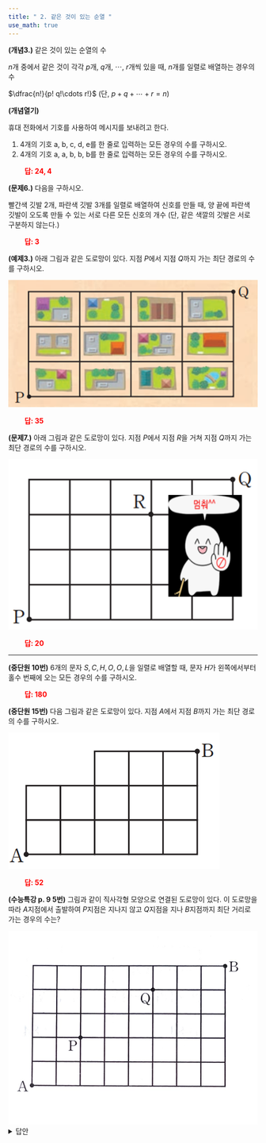 ```yaml
---
title: " 2. 같은 것이 있는 순열 "
use_math: true
---
```



**(개념3.)** 같은 것이 있는 순열의 수

$n$개 중에서 같은 것이 각각 $p$개, $q$개, $\cdots$, $r$개씩 있을 때, $n$개를 일렬로 배열하는 경우의 수

$\dfrac{n!}{p! q!\cdots r!}$ (단, $p+q+\cdots+r=n$)



**(개념열기)**

휴대 전화에서 기호를 사용하여 메시지를 보내려고 한다.

1. 4개의 기호 a, b, c, d, e를 한 줄로 입력하는 모든 경우의 수를 구하시오.
2. 4개의 기호 a, a, b, b, b를 한 줄로 입력하는 모든 경우의 수를 구하시오.

**<span style="color: red;">$\qquad$답: $24, 4$</span>**

**(문제6.)** 다음을 구하시오.

빨간색 깃발 2개, 파란색 깃발 3개를 일렬로 배열하여 신호를 만들 때, 양 끝에 파란색 깃발이 오도록 만들 수 있는 서로 다른 모든 신호의 개수 (단, 같은 색깔의 깃발은 서로 구분하지 않는다.)

**<span style="color: red;">$\qquad$답: $3$</span>**


**(예제3.)** 아래 그림과 같은 도로망이 있다. 지점 $P$에서 지점 $Q$까지 가는 최단 경로의 수를 구하시오.

<img src="/assets/Pasted image 20240306144524.png"/>

**<span style="color: red;">$\qquad$답: $35$</span>**

**(문제7.)** 아래 그림과 같은 도로망이 있다. 지점 $P$에서 지점 $R$을 거쳐 지점 $Q$까지 가는 최단 경로의 수를 구하시오.

<img src="/assets/screenshot001.png"/>

**<span style="color: red;">$\qquad$답: $20$</span>**

***

**(중단원 10번)** 6개의 문자 $S, C, H, O, O, L$을 일렬로 배열할 때, 문자 $H$가 왼쪽에서부터 홀수 번째에 오는 모든 경우의 수를 구하시오.

**<span style="color: red;">$\qquad$답: $180$</span>**

**(중단원 15번)** 다음 그림과 같은 도로망이 있다. 지점 $A$에서 지점 $B$까지 가는 최단 경로의 수를 구하시오.

<img src="/assets/Pasted image 20240306144918.png"/>

**<span style="color: red;">$\qquad$답: $52$</span>**

**(수능특강 p. 9 5번)** 그림과 같이 직사각형 모양으로 연결된 도로망이 있다. 이 도로망을 따라 $A$지점에서 출발하여 $P$지점은 지나지 않고 $Q$지점을 지나 $B$지점까지 최단 거리로 가는 경우의 수는?

<img src="/assets/Pasted image 20240310224623.png"/>

<details>
    <summary>답안</summary>

<img src="/assets/Pasted image 20240310225612.png"/>

<span style="color: red;">$\qquad$답: $264$</span>

</details> 